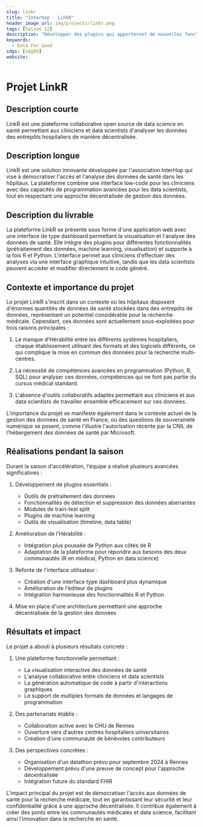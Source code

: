 ```yaml
---
slug: linkr
title: "Interhop - LinkR"
header_image_url: img/projects/linkr.png
tags: [Saison 12]
description: "Développer des plugins qui apporteront de nouvelles fonctionnalités low-code à l’application, aidant ainsi les cliniciens et data scientists à analyser les données de santé"
keywords:
  - Data For Good
sdgs: [sdg03]
website: 
---
```


# Projet LinkR

## Description courte
LinkR est une plateforme collaborative open source de data science en santé permettant aux cliniciens et data scientists d'analyser les données des entrepôts hospitaliers de manière décentralisée.

## Description longue
LinkR est une solution innovante développée par l'association InterHop qui vise à démocratiser l'accès et l'analyse des données de santé dans les hôpitaux. La plateforme combine une interface low-code pour les cliniciens avec des capacités de programmation avancées pour les data scientists, tout en respectant une approche décentralisée de gestion des données. 

## Description du livrable
La plateforme LinkR se présente sous forme d'une application web avec une interface de type dashboard permettant la visualisation et l'analyse des données de santé. Elle intègre des plugins pour différentes fonctionnalités (prétraitement des données, machine learning, visualisation) et supporte à la fois R et Python. L'interface permet aux cliniciens d'effectuer des analyses via une interface graphique intuitive, tandis que les data scientists peuvent accéder et modifier directement le code généré.

## Contexte et importance du projet
Le projet LinkR s'inscrit dans un contexte où les hôpitaux disposent d'énormes quantités de données de santé stockées dans des entrepôts de données, représentant un potentiel considérable pour la recherche médicale. Cependant, ces données sont actuellement sous-exploitées pour trois raisons principales :

1. Le manque d'Hérabilité entre les différents systèmes hospitaliers, chaque établissement utilisant des formats et des logiciels différents, ce qui complique la mise en commun des données pour la recherche multi-centres.

2. La nécessité de compétences avancées en programmation (Python, R, SQL) pour analyser ces données, compétences qui ne font pas partie du cursus médical standard.

3. L'absence d'outils collaboratifs adaptés permettant aux cliniciens et aux data scientists de travailler ensemble efficacement sur ces données.

L'importance du projet se manifeste également dans le contexte actuel de la gestion des données de santé en France, où des questions de souveraineté numérique se posent, comme l'illustre l'autorisation récente par la CNIL de l'hébergement des données de santé par Microsoft.

## Réalisations pendant la saison
Durant la saison d'accélération, l'équipe a réalisé plusieurs avancées significatives :

1. Développement de plugins essentiels :
   - Outils de prétraitement des données
   - Fonctionnalités de détection et suppression des données aberrantes
   - Modules de train-test split
   - Plugins de machine learning
   - Outils de visualisation (timeline, data table)

2. Amélioration de l'Hérabilité :
   - Intégration plus poussée de Python aux côtés de R
   - Adaptation de la plateforme pour répondre aux besoins des deux communautés (R en médical, Python en data science)

3. Refonte de l'interface utilisateur :
   - Création d'une interface type dashboard plus dynamique
   - Amélioration de l'éditeur de plugins
   - Intégration harmonieuse des fonctionnalités R et Python

4. Mise en place d'une architecture permettant une approche décentralisée de la gestion des données

## Résultats et impact
Le projet a abouti à plusieurs résultats concrets :

1. Une plateforme fonctionnelle permettant :
   - La visualisation interactive des données de santé
   - L'analyse collaborative entre cliniciens et data scientists
   - La génération automatique de code à partir d'interactions graphiques
   - Le support de multiples formats de données et langages de programmation

2. Des partenariats établis :
   - Collaboration active avec le CHU de Rennes
   - Ouverture vers d'autres centres hospitaliers universitaires
   - Création d'une communauté de bénévoles contributeurs

3. Des perspectives concrètes :
   - Organisation d'un datathon prévu pour septembre 2024 à Rennes
   - Développement prévu d'une preuve de concept pour l'approche décentralisée
   - Intégration future du standard FHIR

L'impact principal du projet est de démocratiser l'accès aux données de santé pour la recherche médicale, tout en garantissant leur sécurité et leur confidentialité grâce à une approche décentralisée. Il contribue également à créer des ponts entre les communautés médicales et data science, facilitant ainsi l'innovation dans la recherche en santé.